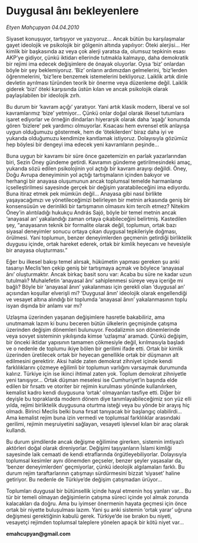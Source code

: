 # Duygusal ânı bekleyenlere

*Etyen Mahçupyan 04.04.2010*

<div class="yazi"><p>Siyaset konuşuyor, tartışıyor ve yazıyoruz... Ancak bütün bu karşılaşmalar gayet ideolojik ve psikolojik bir gölgenin altında yapılıyor: Öteki alerjisi... Her kimlik bir başkasında az veya çok alerji yaratsa da, olumsuz tepkinin esası AKP’ye gidiyor, çünkü iktidarı ellerinde tutmakla kalmayıp, daha demokratik bir rejimi ima edecek değişimlere de önayak oluyorlar. Oysa ‘biz’ onlardan böyle bir şey beklemiyoruz. ‘Biz’ onların ardımızdan gelmelerini, ‘biz’lerden öğrenmelerini, ‘biz’lere benzemek istemelerini bekliyoruz. Laiklik artık dinle devletin ayrılması türünden teorik bir önerme veya düzenleme değil. Laiklik giderek ‘bizi’ öteki karşısında üstün kılan ve ancak psikolojik olarak paylaşılabilen bir ideolojik zırh.</p>
<p>Bu durum bir ‘kavram açığı’ yaratıyor. Yani artık klasik modern, liberal ve sol kavramlarımız ‘bize’ yetmiyor... Çünkü onlar doğal olarak ilkesel tutumlara işaret ediyorlar ve örneğin dindarları hiyerarşik olarak daha ‘aşağı’ konumda gören ‘bizlere’ pek yardımcı olmuyorlar. Kısacası hem evrensel etik anlayışa uygun olduğumuzu göstermek, hem de ‘ötekilerden’ biraz daha iyi ve yukarıda olduğumuzu kendimize kanıtlamak istiyoruz. Dolayısıyla gözümüz hep böylesi bir dengeyi ima edecek yeni kavramların peşinde...</p>
<p>Buna uygun bir kavramı bir süre önce gazetemizin en parlak yazarlarından biri, Sezin Öney gündeme getirdi. Kavramın gündeme getirilmesindeki amaç, yukarıda sözü edilen psikolojinin yol açtığı bir kavram arayışı değildi. Öney, Doğu Avrupa deneyiminin yol açtığı tartışmaların içinden bakıyor ve herhangi bir anayasa oluşumunun ancak toplumsal temelde harmanlanıp içselleştirilmesi sayesinde gerçek bir değişim yaratabileceğini ima ediyordu. Buna itiraz etmek pek mümkün değil... Anayasa gibi nasıl birlikte yaşayacağımızı ve yönetileceğimizi belirleyen bir metnin arkasında geniş bir konsensüsün ve derinlikli bir tartışmanın olmasını kim tercih etmez? Nitekim Öney’in alıntıladığı hukukçu András Sajó, böyle bir temel metnin ancak ‘anayasal an’ yakalandığı zaman ortaya çıkabileceğini belirtmiş. Kastedilen şey, “anayasanın teknik bir formalite olarak değil, toplumun, ortak bazı siyasal deneyimler sonucu ortaya çıkan duygusal tepkileriyle doğması, örülmesi. Yani toplumun, benzer deneyimlerden geçmenin getirdiği birliktelik duygusu içinde, ortak hareket ederek, ortak bir kimlik heyecanı ve hevesiyle bir anayasa oluşturması.”</p>
<p>Eğer bu ilkesel bakışı temel alırsak, hükümetin yapması gereken şu anki tasarıyı Meclis’ten çekip geniş bir tartışmaya açmak ve böylece ‘anayasal ânı’ oluşturmaktır. Ancak birkaç basit soru var: Acaba bu süre ne kadar uzun tutulmalı? Muhalefetin ‘anayasal ânı’ sahiplenmesi süreye veya içeriğe mi bağlı? Böyle bir ‘anayasal ânın’ yakalanması için gerekli olan ‘duygusal an’ açısından koşullar elverişli mi? ‘Duygusal ânın’ ideolojik olarak engellendiği ve vesayet altına alındığı bir toplumda ‘anayasal ânın’ yakalanmasının toplu isyan dışında bir anlamı var mı?</p>
<p>Uzlaşma üzerinden yaşanan değişimlere hasretle bakabiliriz, ama unutmamak lazım ki bunu beceren bütün ülkelerin geçmişinde çatışma üzerinden değişim dönemleri bulunuyor. Feodalizmin son dönemlerinde veya sovyet sisteminin yıkılışında kimse ‘uzlaşma’ aramadı. Çünkü değişim, bir önceki iktidar yapısının tamamen çökmesiyle değil, kırılmasıyla başladı ve o nedenle de toplumu ikiye bölen bir gerilimi ifade etti. Ortak bir kimlik üzerinden üretilecek ortak bir heyecan genellikle ortak bir düşmanın alt edilmesini gerektirir. Aksi halde zaten demokrat zihniyet içinde kendi farklılıklarını çözmeye eğilimli bir toplumun varlığını varsaymak durumunda kalırız. Türkiye için ise ikinci ihtimal zaten yok. Toplum demokrat zihniyetle yeni tanışıyor... Ortak düşman meselesi ise Cumhuriyet’in başında elde edilen bir fırsattı ve otoriter bir rejimin kurulması yönünde kullanılırken, kemalist kadro kendi duygusuna ‘ortak’ olmayanları tasfiye etti. Diğer bir deyişle bu topraklarda modern dönem diye tanımlayabileceğimiz son yüz elli yılda, rejimi birliktelik duygusuna oturtma isteği veya bu yönde bir arayış hiç olmadı. Birinci Meclis belki buna fırsat tanıyacak bir başlangıç olabilirdi... Ama kemalist rejim buna izin vermedi ve toplumsal farklılıklar arasındaki gerilimi, rejimin meşruiyetini sağlayan, vesayeti işlevsel kılan bir araç olarak kullandı.</p>
<p>Bu durum şimdilerde ancak değişme eğilimine girerken, sistemin imtiyazlı aktörleri doğal olarak direniyorlar. Değişimi taşıyanların İslami kimliği sayesinde laik cemaati de kendi etraflarında örgütleyebiliyorlar. Dolayısıyla toplumsal kesimler aynı dönemden geçseler, benzer şeyler yaşasalar da, ‘benzer deneyimlerden’ geçmiyorlar, çünkü ideolojik algılamaları farklı. Bu durum rejim taraftarlarının çatışmayı sürdürmesini bizzat ‘siyaset’ haline getiriyor. Bu nedenle de Türkiye’de değişim çatışmadan ürüyor...</p>
<p>Toplumları duygusal bir bütünsellik içinde hayal etmenin hoş yanları var... Bu tür bir temeli olmayan değişimlerin çatışma süreci içinde yol almak zorunda kalacakları da doğru. Ama bu iyimser önermenin hayata geçmesi için önce ortak bir niyette buluşulması lazım. Yani şu anki sistemin ‘ortak yarar’ uğruna değişmesi gerektiğinin kabulü gerek. Türkiye’de ise bırakın bu niyeti, vesayetçi rejimden toplumsal taleplere yönelen apaçık bir kötü niyet var... </p>
<p><b>emahcupyan@gmail.com</b></p></div>

